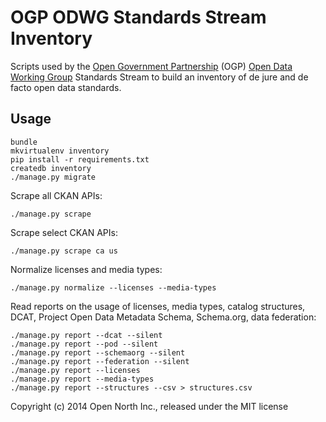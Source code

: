 # OGP ODWG Standards Stream Inventory

Scripts used by the [Open Government Partnership](http://www.opengovpartnership.org/) (OGP) [Open Data Working Group](http://www.opengovpartnership.org/get-involved/join-working-group) Standards Stream to build an inventory of de jure and de facto open data standards.

## Usage

    bundle
    mkvirtualenv inventory
    pip install -r requirements.txt
    createdb inventory
    ./manage.py migrate

Scrape all CKAN APIs:

    ./manage.py scrape

Scrape select CKAN APIs:

    ./manage.py scrape ca us

Normalize licenses and media types:

    ./manage.py normalize --licenses --media-types

Read reports on the usage of licenses, media types, catalog structures, DCAT, Project Open Data Metadata Schema, Schema.org, data federation:

    ./manage.py report --dcat --silent
    ./manage.py report --pod --silent
    ./manage.py report --schemaorg --silent
    ./manage.py report --federation --silent
    ./manage.py report --licenses
    ./manage.py report --media-types
    ./manage.py report --structures --csv > structures.csv

Copyright (c) 2014 Open North Inc., released under the MIT license
